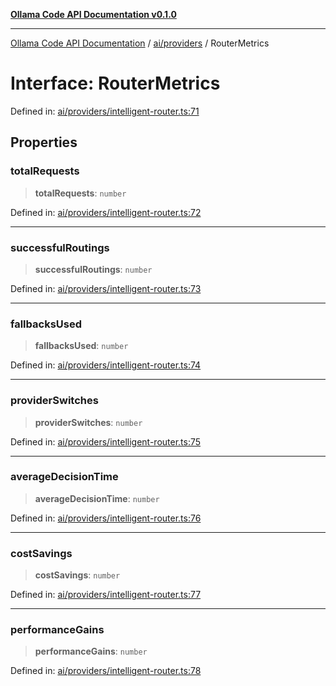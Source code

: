 [**Ollama Code API Documentation v0.1.0**](../../../README.md)

***

[Ollama Code API Documentation](../../../modules.md) / [ai/providers](../README.md) / RouterMetrics

# Interface: RouterMetrics

Defined in: [ai/providers/intelligent-router.ts:71](https://github.com/erichchampion/ollama-code/blob/d3714fddada0e31a207f4ac11b8476937193173b/ollama-code/src/ai/providers/intelligent-router.ts#L71)

## Properties

### totalRequests

> **totalRequests**: `number`

Defined in: [ai/providers/intelligent-router.ts:72](https://github.com/erichchampion/ollama-code/blob/d3714fddada0e31a207f4ac11b8476937193173b/ollama-code/src/ai/providers/intelligent-router.ts#L72)

***

### successfulRoutings

> **successfulRoutings**: `number`

Defined in: [ai/providers/intelligent-router.ts:73](https://github.com/erichchampion/ollama-code/blob/d3714fddada0e31a207f4ac11b8476937193173b/ollama-code/src/ai/providers/intelligent-router.ts#L73)

***

### fallbacksUsed

> **fallbacksUsed**: `number`

Defined in: [ai/providers/intelligent-router.ts:74](https://github.com/erichchampion/ollama-code/blob/d3714fddada0e31a207f4ac11b8476937193173b/ollama-code/src/ai/providers/intelligent-router.ts#L74)

***

### providerSwitches

> **providerSwitches**: `number`

Defined in: [ai/providers/intelligent-router.ts:75](https://github.com/erichchampion/ollama-code/blob/d3714fddada0e31a207f4ac11b8476937193173b/ollama-code/src/ai/providers/intelligent-router.ts#L75)

***

### averageDecisionTime

> **averageDecisionTime**: `number`

Defined in: [ai/providers/intelligent-router.ts:76](https://github.com/erichchampion/ollama-code/blob/d3714fddada0e31a207f4ac11b8476937193173b/ollama-code/src/ai/providers/intelligent-router.ts#L76)

***

### costSavings

> **costSavings**: `number`

Defined in: [ai/providers/intelligent-router.ts:77](https://github.com/erichchampion/ollama-code/blob/d3714fddada0e31a207f4ac11b8476937193173b/ollama-code/src/ai/providers/intelligent-router.ts#L77)

***

### performanceGains

> **performanceGains**: `number`

Defined in: [ai/providers/intelligent-router.ts:78](https://github.com/erichchampion/ollama-code/blob/d3714fddada0e31a207f4ac11b8476937193173b/ollama-code/src/ai/providers/intelligent-router.ts#L78)
